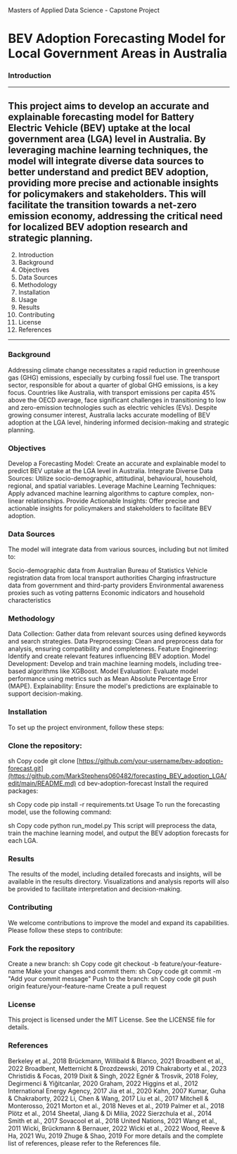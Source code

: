 Masters of Applied Data Science - Capstone Project
# BEV Adoption Forecasting Model for Local Government Areas in Australia
### Introduction
---
 This project aims to develop an accurate and explainable forecasting model for Battery Electric Vehicle (BEV) uptake at the local government area (LGA) level in Australia. By leveraging machine learning techniques, the model will integrate diverse data sources to better understand and predict BEV adoption, providing more precise and actionable insights for policymakers and stakeholders. This will facilitate the transition towards a net-zero emission economy, addressing the critical need for localized BEV adoption research and strategic planning.
---
2. Introduction
3. Background
4. Objectives
5. Data Sources
6. Methodology
7. Installation
8. Usage
9. Results
10. Contributing
11. License
12. References
---
### Background
Addressing climate change necessitates a rapid reduction in greenhouse gas (GHG) emissions, especially by curbing fossil fuel use. The transport sector, responsible for about a quarter of global GHG emissions, is a key focus. Countries like Australia, with transport emissions per capita 45% above the OECD average, face significant challenges in transitioning to low and zero-emission technologies such as electric vehicles (EVs). Despite growing consumer interest, Australia lacks accurate modelling of BEV adoption at the LGA level, hindering informed decision-making and strategic planning.

### Objectives
Develop a Forecasting Model: Create an accurate and explainable model to predict BEV uptake at the LGA level in Australia.
Integrate Diverse Data Sources: Utilize socio-demographic, attitudinal, behavioural, household, regional, and spatial variables.
Leverage Machine Learning Techniques: Apply advanced machine learning algorithms to capture complex, non-linear relationships.
Provide Actionable Insights: Offer precise and actionable insights for policymakers and stakeholders to facilitate BEV adoption.

### Data Sources
The model will integrate data from various sources, including but not limited to:

Socio-demographic data from Australian Bureau of Statistics
Vehicle registration data from local transport authorities
Charging infrastructure data from government and third-party providers
Environmental awareness proxies such as voting patterns
Economic indicators and household characteristics

### Methodology
Data Collection: Gather data from relevant sources using defined keywords and search strategies.
Data Preprocessing: Clean and preprocess data for analysis, ensuring compatibility and completeness.
Feature Engineering: Identify and create relevant features influencing BEV adoption.
Model Development: Develop and train machine learning models, including tree-based algorithms like XGBoost.
Model Evaluation: Evaluate model performance using metrics such as Mean Absolute Percentage Error (MAPE).
Explainability: Ensure the model's predictions are explainable to support decision-making.

### Installation
To set up the project environment, follow these steps:

### Clone the repository:

sh
Copy code
git clone [https://github.com/your-username/bev-adoption-forecast.git](https://github.com/MarkStephens060482/forecasting_BEV_adoption_LGA/edit/main/README.md)
cd bev-adoption-forecast
Install the required packages:

sh
Copy code
pip install -r requirements.txt
Usage
To run the forecasting model, use the following command:

sh
Copy code
python run_model.py
This script will preprocess the data, train the machine learning model, and output the BEV adoption forecasts for each LGA.

### Results
The results of the model, including detailed forecasts and insights, will be available in the results directory. Visualizations and analysis reports will also be provided to facilitate interpretation and decision-making.

### Contributing
We welcome contributions to improve the model and expand its capabilities. Please follow these steps to contribute:

### Fork the repository
Create a new branch:
sh
Copy code
git checkout -b feature/your-feature-name
Make your changes and commit them:
sh
Copy code
git commit -m "Add your commit message"
Push to the branch:
sh
Copy code
git push origin feature/your-feature-name
Create a pull request

### License
This project is licensed under the MIT License. See the LICENSE file for details.

### References
Berkeley et al., 2018
Brückmann, Willibald & Blanco, 2021
Broadbent et al., 2022
Broadbent, Metternicht & Drozdzewski, 2019
Chakraborty et al., 2023
Christidis & Focas, 2019
Dixit & Singh, 2022
Egnér & Trosvik, 2018
Foley, Degirmenci & Yiğitcanlar, 2020
Graham, 2022
Higgins et al., 2012
International Energy Agency, 2017
Jia et al., 2020
Kahn, 2007
Kumar, Guha & Chakraborty, 2022
Li, Chen & Wang, 2017
Liu et al., 2017
Mitchell & Monterosso, 2021
Morton et al., 2018
Neves et al., 2019
Palmer et al., 2018
Plötz et al., 2014
Sheetal, Jiang & Di Milia, 2022
Sierzchula et al., 2014
Smith et al., 2017
Sovacool et al., 2018
United Nations, 2021
Wang et al., 2011
Wicki, Brückmann & Bernauer, 2022
Wicki et al., 2022
Wood, Reeve & Ha, 2021
Wu, 2019
Zhuge & Shao, 2019
For more details and the complete list of references, please refer to the References file.
